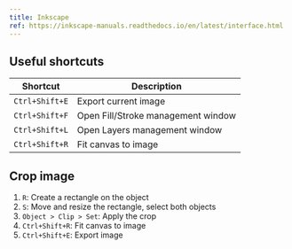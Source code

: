 ```yaml
---
title: Inkscape
ref: https://inkscape-manuals.readthedocs.io/en/latest/interface.html
---
```


## Useful shortcuts

| Shortcut | Description |
| --- | --- |
| `Ctrl+Shift+E` | Export current image |
| `Ctrl+Shift+F` | Open Fill/Stroke management window |
| `Ctrl+Shift+L` | Open Layers management window |
| `Ctrl+Shift+R` | Fit canvas to image |

## Crop image

1. `R`: Create a rectangle on the object
2. `S`: Move and resize the rectangle, select both objects
3. `Object > Clip > Set`: Apply the crop
4. `Ctrl+Shift+R`: Fit canvas to image
5. `Ctrl+Shift+E`: Export image
